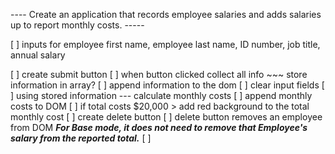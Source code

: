 ---- Create an application that records employee salaries and adds salaries up to report monthly costs. -----

[ ] inputs for employee first name, employee last name, ID number, job title, annual salary

[ ] create submit button
[ ] when button clicked collect all info ~~~ store information in array?
[ ] append information to the dom
[ ] clear input fields
[ ] using stored information --- calculate monthly costs
[ ] append monthly costs to DOM
[ ] if total costs $20,000 > add red background to the total monthly cost
[ ] create delete button
[ ] delete button removes an employee from DOM ***For Base mode, it does **not** need to remove that Employee's salary from the reported total.***
[ ] 